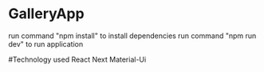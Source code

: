 # GalleryApp
run command  "npm install" to install dependencies
run command "npm run dev" to run application

#Technology used
React
Next
Material-Ui


